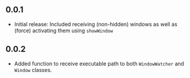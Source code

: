 ## 0.0.1

* Initial release: Included receiving (non-hidden) windows as well as (force) activating them using `showWindow`

## 0.0.2

* Added function to receive executable path to both `WindowWatcher` and `Window` classes.